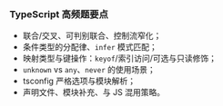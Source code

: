 ### TypeScript 高频题要点

- 联合/交叉、可判别联合、控制流窄化；
- 条件类型的分配律、`infer` 模式匹配；
- 映射类型与键操作：`keyof`/索引访问/可选与只读修饰；
- `unknown` vs `any`、`never` 的使用场景；
- tsconfig 严格选项与模块解析；
- 声明文件、模块补充、与 JS 混用策略。

